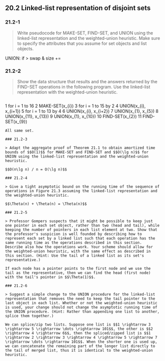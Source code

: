 ## 20.2 Linked-list representation of disjoint sets

### 21.2-1

> Write pseudocode for MAKE-SET, FIND-SET, and UNION using the linked-list representation and the weighted-union heuristic. Make sure to specify the attributes that you assume for set objects and list objects.

UNION: if > swap & size +=

### 21.2-2

> Show the data structure that results and the answers returned by the FIND-SET operations in the following program. Use the linked-list representation with the weighted-union heuristic.

> ```
1   for i = 1 to 16
2        MAKE-SET(x_{i})
3   for i = 1 to 15 by 2
4        UNION(x_{i}, x_{i+1})
5   for i = 1 to 13 by 4
6        UNION(x_{i}, x_{i+2})
7   UNION(x_{1}, x_{5})
8   UNION(x_{11}, x_{13})
9   UNION(x_{1}, x_{10})
10  FIND-SET(x_{2})
11  FIND-SET(x_{9})
```
All same set.

### 21.2-3

> Adapt the aggregate proof of Theorem 21.1 to obtain amortized time bounds of $$O(1)$$ for MAKE-SET and FIND-SET and $$O(\lg n)$$ for UNION using the linked-list representation and the weighted-union heuristic.

$$O(n\lg n) / n = O(\lg n)$$

### 21.2-4

> Give a tight asymptotic bound on the running time of the sequence of operations in Figure 21.3 assuming the linked-list representation and the weighted-union heuristic.

$$\Theta(n) + \Theta(n) = \Theta(n)$$

### 21.2-5

> Professor Gompers suspects that it might be possible to keep just one pointer in each set object, rather than two (head and tail), while keeping the number of pointers in each list element at two. Show that the professor's suspicion is well founded by describing how to represent each set by a linked list such that each operation has the same running time as the operations described in this section. Describe also how the operations work. Your scheme should allow for the weighted-union heuristic, with the same effect as described in this section. (Hint: Use the tail of a linked list as its set's representative.)

If each node has a pointer points to the first node and we use the tail as the representative, then we can find the head (first node) with the tail's pointer in $$\Theta(1)$$.

### 21.2-6 

> Suggest a simple change to the UNION procedure for the linked-list representation that removes the need to keep the tail pointer to the last object in each list. Whether or not the weighted-union heuristic is used, your change should not change the asymptotic running time of the UNION procedure. (Hint: Rather than appending one list to another, splice them together.)

We can splice/zip two lists. Suppose one list is $$1 \rightarrow 3 \rightarrow 5 \rightarrow \dots \rightarrow 101$$, the other is $$2 \rightarrow 4 \rightarrow 6$$, then the spliced/zipped list is $$1 \rightarrow 2 \rightarrow 3 \rightarrow 4 \rightarrow 5 \rightarrow 7 \rightarrow \dots \rightarrow 101$$. When the shorter one is used up, we can concatenate the remaining part of the longer list directly to the tail of merged list, thus it is identical to the weighted-union heuristic.

